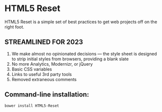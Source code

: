 # HTML5 Reset

HTML5 Reset is a simple set of best practices to get web projects off on the right foot.

## STREAMLINED FOR 2023

1. We make almost no opinionated decisions — the style sheet is designed to strip initial styles from browsers, providing a blank slate
2. No more Analytics, Modernizr, or jQuery
3. Basic CSS variables
4. Links to useful 3rd party tools
5. Removed extraneous comments

## Command-line installation:

```
bower install HTML5-Reset
```
